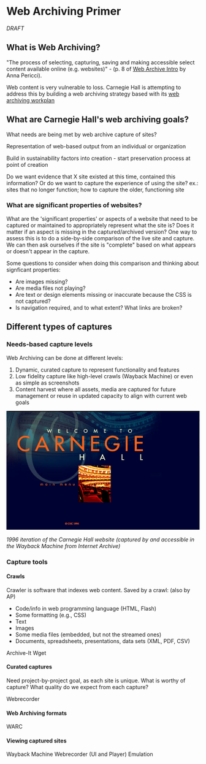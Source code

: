 # Web Archiving Primer

*DRAFT*

## What is Web Archiving?
"The process of selecting, capturing, saving and making accessible select content available online (e.g. websites)" - (p. 8 of [Web Archive Intro](https://www.slideshare.net/annaperricci/web-archiving-intro-circa-2015) by Anna Pericci).

Web content is very vulnerable to loss. Carnegie Hall is attempting to address this by building a web archiving strategy based with its [web archiving workplan](https://carnegiehall.github.io/webarchiving/workplan.html)

## What are Carnegie Hall's web archiving goals?
What needs are being met by web archive capture of sites?

Representation of web-based output from an individual or organization

Build in sustainability factors into creation - start preservation process at point of creation 

Do we want evidence that X site existed at this time, contained this information? Or do we want to capture the experience of using the site? ex.: sites that no longer function; how to capture the older, functioning site 

### What are significant properties of websites?

What are the 'significant properties' or aspects of a website that need to be captured or maintained to appropriately represent what the site is? Does it matter if an aspect is missing in the captured/archived version? One way to assess this is to do a side-by-side comparison of the live site and capture. We can then ask ourselves if the site is "complete" based on what appears or doesn't appear in the capture. 

Some questions to consider when doing this comparison and thinking about signficant properties:
- Are images missing?
- Are media files not playing?
- Are text or design elements missing or inaccurate because the CSS is not captured? 
- Is navigation required, and to what extent? What links are broken?

## Different types of captures

### Needs-based capture levels
Web Archiving can be done at different levels: 
1. Dynamic, curated capture to represent functionality and features
2. Low fidelity capture like high-level crawls (Wayback Machine) or even as simple as screenshots
3. Content harvest where all assets, media are captured for future management or reuse in updated capacity to align with current web goals 

![Screenshot of 1996 Carnegie Hall website](/ch1996.png)

_1996 iteration of the Carnegie Hall website (captured by and accessible in the Wayback Machine from Internet Archive)_

### Capture tools
#### Crawls
Crawler is software that indexes web content. Saved by a crawl: (also by AP)
- Code/info in web programming language (HTML, Flash)
- Some formatting (e.g., CSS)
- Text
- Images
- Some media files (embedded, but not the streamed ones)
- Documents, spreadsheets, presentations, data sets (XML, PDF, CSV)

Archive-It
Wget

#### Curated captures
Need project-by-project goal, as each site is unique. What is worthy of capture? What quality do we expect from each capture? 

Webrecorder

#### Web Archiving formats

WARC

#### Viewing captured sites

Wayback Machine
Webrecorder (UI and Player)
Emulation



